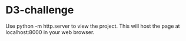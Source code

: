 # D3-challenge

Use python -m http.server to view the project. This will host the page at localhost:8000 in your web browser.
